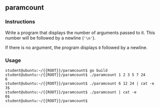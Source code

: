 ## paramcount

### Instructions

Write a program that displays the number of arguments passed to it. This number will be followed by
a newline (`'\n'`).

If there is no argument, the program displays `0` followed by a newline.

### Usage

```console
student@ubuntu:~/{{ROOT}}/paramcount$ go build
student@ubuntu:~/{{ROOT}}/paramcount$ ./paramcount 1 2 3 5 7 24
6
student@ubuntu:~/{{ROOT}}/paramcount$ ./paramcount 6 12 24 | cat -e
3$
student@ubuntu:~/{{ROOT}}/paramcount$ ./paramcount | cat -e
0$
student@ubuntu:~/{{ROOT}}/paramcount$
```
